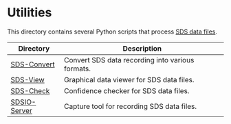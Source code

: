 # Utilities

This directory contains several Python scripts that process [SDS data files](https://arm-software.github.io/SDS-Framework/main/theory.html#sds-data-files).

Directory                                                                                     | Description
----------------------------------------------------------------------------------------------|-------------------------------
[SDS-Convert](https://arm-software.github.io/SDS-Framework/main/utilities.html#sds-convert)   | Convert SDS data recording into various formats.
[SDS-View](https://arm-software.github.io/SDS-Framework/main/utilities.html#sds-view)         | Graphical data viewer for SDS data files.
[SDS-Check](https://arm-software.github.io/SDS-Framework/main/utilities.html#sds-check)       | Confidence checker for SDS data files.
[SDSIO-Server](https://arm-software.github.io/SDS-Framework/main/utilities.html#sdsio-server) | Capture tool for recording SDS data files.
